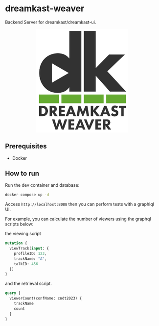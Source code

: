 # dreamkast-weaver

Backend Server for dreamkast/dreamkast-ui.

<div align="center">
<img src="./images/icon.jpg" alt="dreamkast-weaver" width="300">
</div>

## Prerequisites

- Docker

## How to run

Run the dev container and database:

```bash
docker compose up -d
```

Access `http://localhost:8088` then you can perform tests with a graphiql UI.

For example, you can calculate the number of viewers using the graphql scripts below:

the viewing script

```graphql
mutation {
  viewTrack(input: {
    profileID: 123,
    trackName: "A",
    talkID: 456
  })
}
```

and the retrieval script.

```graphql
query {
  viewerCount(confName: cndt2023) {
    trackName
    count
  }
}
```
